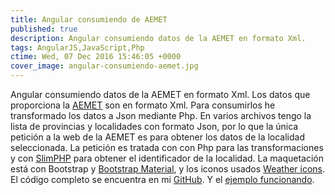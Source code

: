 ```yaml
---
title: Angular consumiendo de AEMET
published: true
description: Angular consumiendo datos de la AEMET en formato Xml.
tags: AngularJS,JavaScript,Php
ctime: Wed, 07 Dec 2016 15:46:05 +0000
cover_image: angular-consumiendo-aemet.jpg
---
```


Angular consumiendo datos de la AEMET en formato Xml. Los datos que proporciona la [AEMET](http://www.aemet.es/es/datos_abiertos) son en formato Xml. Para consumirlos he transformado los datos a Json mediante Php. En varios archivos tengo la lista de provincias y localidades con formato Json, por lo que la única petición a la web de la AEMET es para obtener los datos de la localidad seleccionada. La petición es tratada con con Php para las transformaciones y con [SlimPHP](https://www.slimframework.com/) para obtener el identificador de la localidad. La maquetación está con Bootstrap y [Bootstrap Material](http://fezvrasta.github.io/bootstrap-material-design/), y los iconos usados [Weather icons](https://erikflowers.github.io/weather-icons/). El código completo se encuentra en mi [GitHub](https://github.com/ivanalbizu/angular-consuming-aemet). Y el [ejemplo funcionando](http://mentiraspoliticas.es/projects/aemet/app/#/).